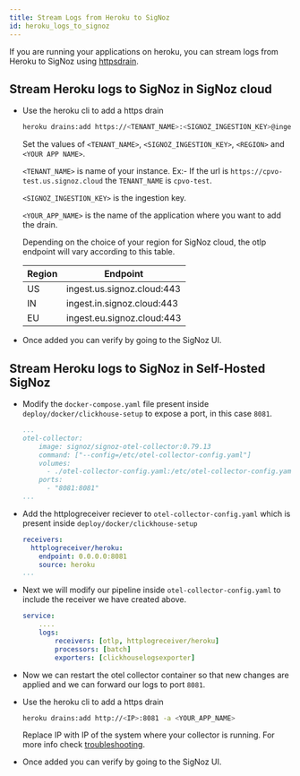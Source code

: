 ```yaml
---
title: Stream Logs from Heroku to SigNoz
id: heroku_logs_to_signoz
---
```


If you are running your applications on heroku, you can stream logs from Heroku to SigNoz using [httpsdrain](https://devcenter.heroku.com/articles/log-drains#https-drains).


## Stream Heroku logs to SigNoz in SigNoz cloud

* Use the heroku cli to add a https drain
    ```sh
    heroku drains:add https://<TENANT_NAME>:<SIGNOZ_INGESTION_KEY>@ingest.<REGION>.signoz.cloud:443/logs/heroku -a <YOUR_APP_NAME>
    ```

  Set the values of `<TENANT_NAME>`,  `<SIGNOZ_INGESTION_KEY>`, `<REGION>` and `<YOUR APP NAME>`.

  `<TENANT_NAME>` is name of your instance. Ex:- If the url is `https://cpvo-test.us.signoz.cloud` the `TENANT_NAME` is `cpvo-test`.

  `<SIGNOZ_INGESTION_KEY>` is the ingestion key.

  `<YOUR_APP_NAME>` is the name of the application where you want to add the drain.

  
  Depending on the choice of your region for SigNoz cloud, the otlp endpoint will vary according to this table.

  | Region | Endpoint                   |
  | ------ | -------------------------- |
  | US     | ingest.us.signoz.cloud:443 |
  | IN     | ingest.in.signoz.cloud:443 |
  | EU     | ingest.eu.signoz.cloud:443 |

* Once added you can verify by going to the SigNoz UI.


## Stream Heroku logs to SigNoz in Self-Hosted SigNoz

* Modify the `docker-compose.yaml` file present inside `deploy/docker/clickhouse-setup` to expose a port, in this case `8081`.
    ```yaml {8}
    ...
    otel-collector:
        image: signoz/signoz-otel-collector:0.79.13
        command: ["--config=/etc/otel-collector-config.yaml"]
        volumes:
          - ./otel-collector-config.yaml:/etc/otel-collector-config.yaml
        ports:
          - "8081:8081"
    ...
    ```

* Add the httplogreceiver reciever to `otel-collector-config.yaml` which is present inside `deploy/docker/clickhouse-setup`
    ```yaml {2-10}
    receivers:
      httplogreceiver/heroku:
        endpoint: 0.0.0.0:8081
        source: heroku
    ...
    ```

* Next we will modify our pipeline inside `otel-collector-config.yaml` to include the receiver we have created above.
    ```yaml {4}
    service:
        ....
        logs:
            receivers: [otlp, httplogreceiver/heroku]
            processors: [batch]
            exporters: [clickhouselogsexporter]
    ```

* Now we can restart the otel collector container so that new changes are applied and we can forward our logs to port `8081`.

* Use the heroku cli to add a https drain
    ```sh
    heroku drains:add http://<IP>:8081 -a <YOUR_APP_NAME>
    ```
    Replace IP with IP of the system where your collector is running.
    For more info check [troubleshooting](../install/troubleshooting.md#signoz-otel-collector-address-grid). 
* Once added you can verify by going to the SigNoz UI.